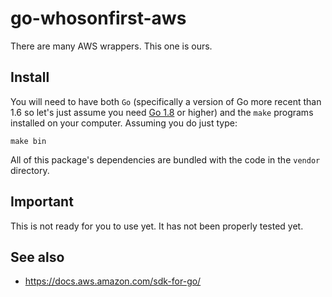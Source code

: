 # go-whosonfirst-aws

There are many AWS wrappers. This one is ours.

## Install

You will need to have both `Go` (specifically a version of Go more recent than 1.6 so let's just assume you need [Go 1.8](https://golang.org/dl/) or higher) and the `make` programs installed on your computer. Assuming you do just type:

```
make bin
```

All of this package's dependencies are bundled with the code in the `vendor` directory.

## Important

This is not ready for you to use yet. It has not been properly tested yet.

## See also

* https://docs.aws.amazon.com/sdk-for-go/

